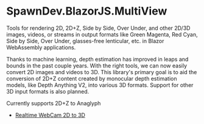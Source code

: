 ﻿# SpawnDev.BlazorJS.MultiView
Tools for rendering 2D, 2D+Z, Side by Side, Over Under, and other 2D/3D images, videos, or streams in output formats like Green Magenta, Red Cyan, Side by Side, Over Under, glasses-free lenticular, etc. in Blazor WebAssembly applications. 

Thanks to machine learning, depth estimation has improved in leaps and bounds in the past couple years. 
With the right tools, we can now easily convert 2D images and videos to 3D. 
This library's primary goal is to aid the conversion of 2D+Z content created by monocular depth estimation models, like Depth Anything V2, into various 3D formats. Support for other 3D input formats is also planned.

Currently supports 2D+Z to Anaglyph

- [Realtime WebCam 2D to 3D](https://lostbeard.github.io/SpawnDev.BlazorJS.MultiView/RealTime2Dto3D)

